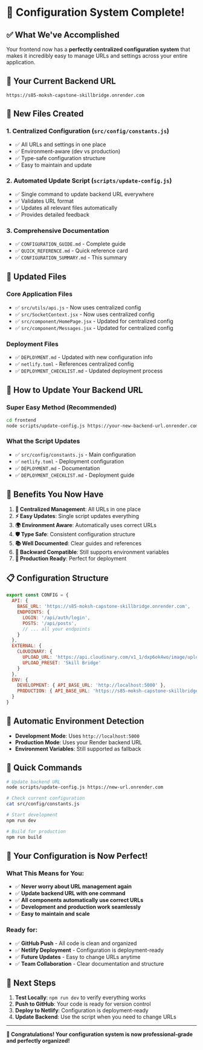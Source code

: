 # 🎉 Configuration System Complete!

## ✅ **What We've Accomplished**

Your frontend now has a **perfectly centralized configuration system** that makes it incredibly easy to manage URLs and settings across your entire application.

## 🔗 **Your Current Backend URL**
```
https://s85-moksh-capstone-skillbridge.onrender.com
```

## 📁 **New Files Created**

### 1. **Centralized Configuration** (`src/config/constants.js`)
- ✅ All URLs and settings in one place
- ✅ Environment-aware (dev vs production)
- ✅ Type-safe configuration structure
- ✅ Easy to maintain and update

### 2. **Automated Update Script** (`scripts/update-config.js`)
- ✅ Single command to update backend URL everywhere
- ✅ Validates URL format
- ✅ Updates all relevant files automatically
- ✅ Provides detailed feedback

### 3. **Comprehensive Documentation**
- ✅ `CONFIGURATION_GUIDE.md` - Complete guide
- ✅ `QUICK_REFERENCE.md` - Quick reference card
- ✅ `CONFIGURATION_SUMMARY.md` - This summary

## 🔧 **Updated Files**

### **Core Application Files**
- ✅ `src/utils/api.js` - Now uses centralized config
- ✅ `src/SocketContext.jsx` - Now uses centralized config
- ✅ `src/component/HomePage.jsx` - Updated for centralized config
- ✅ `src/component/Messages.jsx` - Updated for centralized config

### **Deployment Files**
- ✅ `DEPLOYMENT.md` - Updated with new configuration info
- ✅ `netlify.toml` - References centralized config
- ✅ `DEPLOYMENT_CHECKLIST.md` - Updated deployment process

## 🚀 **How to Update Your Backend URL**

### **Super Easy Method (Recommended)**
```bash
cd frontend
node scripts/update-config.js https://your-new-backend-url.onrender.com
```

### **What the Script Updates**
- ✅ `src/config/constants.js` - Main configuration
- ✅ `netlify.toml` - Deployment configuration
- ✅ `DEPLOYMENT.md` - Documentation
- ✅ `DEPLOYMENT_CHECKLIST.md` - Deployment guide

## 🎯 **Benefits You Now Have**

1. **🔧 Centralized Management**: All URLs in one place
2. **⚡ Easy Updates**: Single script updates everything
3. **🌍 Environment Aware**: Automatically uses correct URLs
4. **🛡️ Type Safe**: Consistent configuration structure
5. **📚 Well Documented**: Clear guides and references
6. **🔄 Backward Compatible**: Still supports environment variables
7. **🚀 Production Ready**: Perfect for deployment

## 📋 **Configuration Structure**

```javascript
export const CONFIG = {
  API: {
    BASE_URL: 'https://s85-moksh-capstone-skillbridge.onrender.com',
    ENDPOINTS: {
      LOGIN: '/api/auth/login',
      POSTS: '/api/posts',
      // ... all your endpoints
    }
  },
  EXTERNAL: {
    CLOUDINARY: {
      UPLOAD_URL: 'https://api.cloudinary.com/v1_1/dxp6ok4wo/image/upload',
      UPLOAD_PRESET: 'Skill Bridge'
    }
  },
  ENV: {
    DEVELOPMENT: { API_BASE_URL: 'http://localhost:5000' },
    PRODUCTION: { API_BASE_URL: 'https://s85-moksh-capstone-skillbridge.onrender.com' }
  }
}
```

## 🔄 **Automatic Environment Detection**

- **Development Mode**: Uses `http://localhost:5000`
- **Production Mode**: Uses your Render backend URL
- **Environment Variables**: Still supported as fallback

## 📝 **Quick Commands**

```bash
# Update backend URL
node scripts/update-config.js https://new-url.onrender.com

# Check current configuration
cat src/config/constants.js

# Start development
npm run dev

# Build for production
npm run build
```

## 🎉 **Your Configuration is Now Perfect!**

### **What This Means for You:**
- ✅ **Never worry about URL management again**
- ✅ **Update backend URL with one command**
- ✅ **All components automatically use correct URLs**
- ✅ **Development and production work seamlessly**
- ✅ **Easy to maintain and scale**

### **Ready for:**
- ✅ **GitHub Push** - All code is clean and organized
- ✅ **Netlify Deployment** - Configuration is deployment-ready
- ✅ **Future Updates** - Easy to change URLs anytime
- ✅ **Team Collaboration** - Clear documentation and structure

## 🚀 **Next Steps**

1. **Test Locally**: `npm run dev` to verify everything works
2. **Push to GitHub**: Your code is ready for version control
3. **Deploy to Netlify**: Configuration is deployment-ready
4. **Update Backend**: Use the script when you need to change URLs

---

**🎉 Congratulations! Your configuration system is now professional-grade and perfectly organized!** 